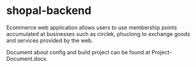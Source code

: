 # shopal-backend

Ecommerce web application allows users to use membership points accumulated at businesses such as circlek, phuclong to
exchange goods and services provided by the web.

Document about config and build project can be found at Project-Document.docx.
